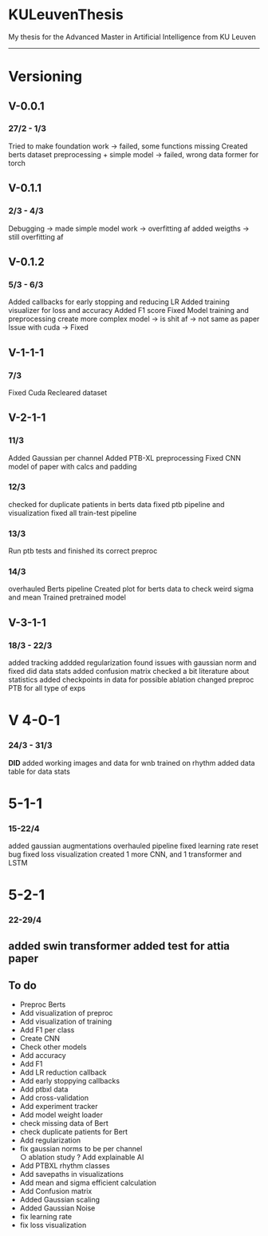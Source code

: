 # KULeuvenThesis
My thesis for the Advanced Master in Artificial Intelligence from KU Leuven

---

# Versioning
## V-0.0.1 
### 27/2 - 1/3
Tried to make foundation work -> failed, some functions missing
Created berts dataset preprocessing + simple model -> failed, wrong data former for torch

## V-0.1.1 
### 2/3 - 4/3
Debugging -> made simple model work -> overfitting af
added weigths -> still overfitting af

## V-0.1.2 
### 5/3 - 6/3
Added callbacks for early stopping and reducing LR
Added training visualizer for loss and accuracy
Added F1 score
Fixed Model training and preprocessing
create more complex model -> is shit af -> not same as paper
Issue with cuda -> Fixed

## V-1-1-1 
### 7/3
Fixed Cuda
Recleared dataset


## V-2-1-1 
### 11/3
Added Gaussian per channel
Added PTB-XL preprocessing
Fixed CNN model of paper with calcs and padding

### 12/3 
checked for duplicate patients in berts data
fixed ptb pipeline and visualization
fixed all train-test pipeline

### 13/3
Run ptb tests and finished its correct preproc

### 14/3
overhauled Berts pipeline
Created plot for berts data to check weird sigma and mean
Trained pretrained model

## V-3-1-1
### 18/3 - 22/3
added tracking
addded regularization
found issues with gaussian norm and fixed
did data stats 
added confusion matrix
checked a bit literature about statistics
added checkpoints in data for possible ablation
changed preproc PTB for all type of exps


# V 4-0-1
### 24/3 - 31/3
**DID**
added working images and data for wnb
trained on rhythm
added data table for data stats


# 5-1-1
### 15-22/4
added gaussian augmentations
overhauled pipeline
fixed learning rate reset bug
fixed loss visualization
created 1 more CNN, and 1 transformer and LSTM

# 5-2-1
### 22-29/4
added swin transformer
added test for attia paper
---

## To do
- Preproc Berts
- Add visualization of preproc
- Add visualization of training
- Add F1 per class
- Create CNN
- Check other models
- Add accuracy
- Add F1
- Add LR reduction callback 
- Add early stoppying callbacks
- Add ptbxl data
- Add cross-validation
- Add experiment tracker
- Add model weight loader
- check missing data of Bert
- check duplicate patients for Bert
- Add regularization
- fix gaussian norms to be per channel </br>
○ ablation study
? Add explainable AI
- Add PTBXL rhythm classes
- Add savepaths in visualizations
- Add mean and sigma efficient calculation
- Add Confusion matrix
- Added Gaussian scaling
- Added Gaussian Noise
- fix learning rate
- fix loss visualization







